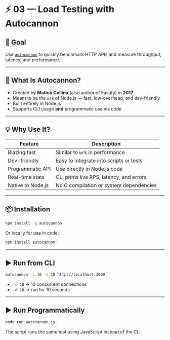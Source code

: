 # ⚡ 03 — Load Testing with Autocannon

## 🎯 Goal

Use [`autocannon`](https://github.com/mcollina/autocannon) to quickly benchmark HTTP APIs and measure throughput, latency, and performance.

---

## 🧠 What Is Autocannon?

- Created by **Matteo Collina** (also author of Fastify) in **2017**
- Meant to be the `wrk` of Node.js — fast, low-overhead, and dev-friendly
- Built entirely in Node.js
- Supports CLI usage **and** programmatic use via code

---

## 💡 Why Use It?

| Feature           | Description                              |
| ----------------- | ---------------------------------------- |
| Blazing fast      | Similar to `wrk` in performance          |
| Dev-friendly      | Easy to integrate into scripts or tests  |
| Programmatic API  | Use directly in Node.js code             |
| Real-time stats   | CLI prints live RPS, latency, and errors |
| Native to Node.js | No C compilation or system dependencies  |

---

## 📦 Installation

```bash
npm install -g autocannon
```

Or locally for use in code:

```bash
npm install autocannon
```

---

## ▶️ Run from CLI

```bash
autocannon -c 10 -d 10 http://localhost:3000
```

- `-c 10` → 10 concurrent connections
- `-d 10` → run for 10 seconds

---

## ▶️ Run Programmatically

```bash
node run_autocannon.js
```

The script runs the same test using JavaScript instead of the CLI.
